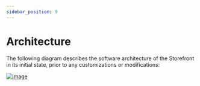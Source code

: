 ```yaml
---
sidebar_position: 9
---
```

# Architecture

The following diagram describes the software architecture of the Storefront in its initial state, prior to any customizations or modifications:

[![image](/img/storefront_base_architecture.png)](/img/storefront_base_architecture.png)